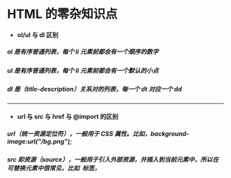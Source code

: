 # HTML 的零杂知识点
- #### ol/ul 与 dl 区别

##### ol 是有序普通列表，每个 li 元素前都会有一个顺序的数字

##### ul 是有序普通列表，每个 li 元素前都会有一个默认的小点

##### dl 是（title-description）关系对的列表，每一个 dt 对应一个 dd




---
- #### url 与 src 与 href 与 \@import 的区别

##### url（统一资源定位符），一般用于 CSS 属性。比如，background-image:url("/bg.png");


##### src 即资源（source），一般用于引入外部资源，并插入到当前元素中，所以在可替换元素中很常见，比如 <img> 标签，<script> 标签和 <iframe>标签。

##### href 即超文本引用（hypertext reference），一般表示元素与外部资源的关系。比如 <a> 标签，<link>标签。

##### <link>标签 和 \@import url() 都是外部引用 CSS 的方式，但是存在一定的区别：

##### 1. link是XHTML标签，除了加载CSS外，还==可以定义RSS等其他事务==；@import属于CSS范畴，只能加载CSS。

##### 2. link引用CSS时，==在页面载入时同时加载==；@import需要页面网页完全载入以后加载。

##### 3. link支持==使用Javascript控制DOM去改变样式==；而@import不支持。
